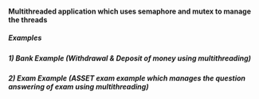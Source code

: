 #### Multithreaded application which uses semaphore and mutex to manage the threads
##### Examples
##### 1) Bank Example (Withdrawal & Deposit of money using multithreading)
##### 2) Exam Example (ASSET exam example which manages the question answering of exam using multithreading)

